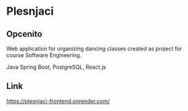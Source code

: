 # Plesnjaci



## Opcenito

Web application for organizing dancing classes created as project for course Software Engineering. 

Java Spring Boot, PostgreSQL, React.js

## Link 

https://plesnjaci-frontend.onrender.com/
